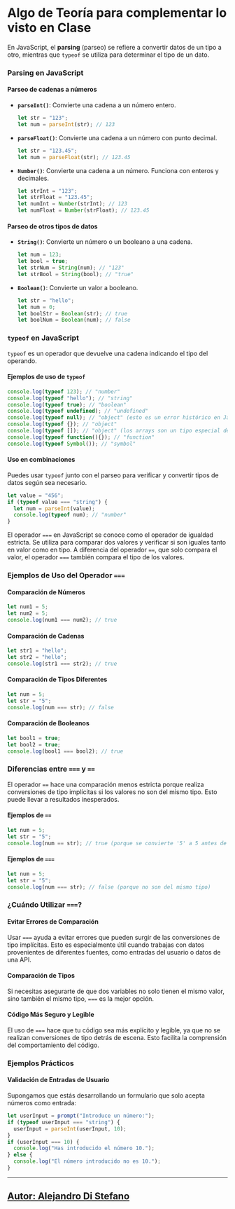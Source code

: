 # Algo de Teoría para complementar lo visto en Clase

En JavaScript, el **parsing** (parseo) se refiere a convertir datos de un tipo a otro, 
mientras que `typeof` se utiliza para determinar el tipo de un dato.

### Parsing en JavaScript

#### Parseo de cadenas a números

- **`parseInt()`**: Convierte una cadena a un número entero.
  
  ```javascript
  let str = "123";
  let num = parseInt(str); // 123
  ```

- **`parseFloat()`**: Convierte una cadena a un número con punto decimal.
  
  ```javascript
  let str = "123.45";
  let num = parseFloat(str); // 123.45
  ```

- **`Number()`**: Convierte una cadena a un número. Funciona con enteros y decimales.
  
  ```javascript
  let strInt = "123";
  let strFloat = "123.45";
  let numInt = Number(strInt); // 123
  let numFloat = Number(strFloat); // 123.45
  ```

#### Parseo de otros tipos de datos

- **`String()`**: Convierte un número o un booleano a una cadena.
  
  ```javascript
  let num = 123;
  let bool = true;
  let strNum = String(num); // "123"
  let strBool = String(bool); // "true"
  ```

- **`Boolean()`**: Convierte un valor a booleano.
  
  ```javascript
  let str = "hello";
  let num = 0;
  let boolStr = Boolean(str); // true
  let boolNum = Boolean(num); // false
  ```

### `typeof` en JavaScript

`typeof` es un operador que devuelve una cadena indicando el tipo del operando.

#### Ejemplos de uso de `typeof`

```javascript
console.log(typeof 123); // "number"
console.log(typeof "hello"); // "string"
console.log(typeof true); // "boolean"
console.log(typeof undefined); // "undefined"
console.log(typeof null); // "object" (esto es un error histórico en JavaScript)
console.log(typeof {}); // "object"
console.log(typeof []); // "object" (los arrays son un tipo especial de objeto)
console.log(typeof function(){}); // "function"
console.log(typeof Symbol()); // "symbol"
```

#### Uso en combinaciones

Puedes usar `typeof` junto con el parseo para verificar y convertir tipos de datos según sea necesario.

```javascript
let value = "456";
if (typeof value === "string") {
  let num = parseInt(value);
  console.log(typeof num); // "number"
}
```


El operador `===` en JavaScript se conoce como el operador de igualdad estricta. Se utiliza para comparar dos valores y verificar si son iguales tanto en valor como en tipo. A diferencia del operador `==`, que solo compara el valor, el operador `===` también compara el tipo de los valores.

### Ejemplos de Uso del Operador `===`

#### Comparación de Números
```javascript
let num1 = 5;
let num2 = 5;
console.log(num1 === num2); // true
```

#### Comparación de Cadenas
```javascript
let str1 = "hello";
let str2 = "hello";
console.log(str1 === str2); // true
```

#### Comparación de Tipos Diferentes
```javascript
let num = 5;
let str = "5";
console.log(num === str); // false
```

#### Comparación de Booleanos
```javascript
let bool1 = true;
let bool2 = true;
console.log(bool1 === bool2); // true
```

### Diferencias entre `===` y `==`

El operador `==` hace una comparación menos estricta porque realiza conversiones de tipo implícitas si los valores no son del mismo tipo. Esto puede llevar a resultados inesperados.

#### Ejemplos de `==`
```javascript
let num = 5;
let str = "5";
console.log(num == str); // true (porque se convierte '5' a 5 antes de la comparación)
```

#### Ejemplos de `===`
```javascript
let num = 5;
let str = "5";
console.log(num === str); // false (porque no son del mismo tipo)
```

### ¿Cuándo Utilizar `===`?

#### Evitar Errores de Comparación

Usar `===` ayuda a evitar errores que pueden surgir de las conversiones de tipo implícitas. Esto es especialmente útil cuando trabajas con datos provenientes de diferentes fuentes, como entradas del usuario o datos de una API.

#### Comparación de Tipos

Si necesitas asegurarte de que dos variables no solo tienen el mismo valor, sino también el mismo tipo, `===` es la mejor opción.

#### Código Más Seguro y Legible

El uso de `===` hace que tu código sea más explícito y legible, ya que no se realizan conversiones de tipo detrás de escena. Esto facilita la comprensión del comportamiento del código.

### Ejemplos Prácticos

#### Validación de Entradas de Usuario
Supongamos que estás desarrollando un formulario que solo acepta números como entrada:

```javascript
let userInput = prompt("Introduce un número:");
if (typeof userInput === "string") {
  userInput = parseInt(userInput, 10);
}
if (userInput === 10) {
  console.log("Has introducido el número 10.");
} else {
  console.log("El número introducido no es 10.");
}
```



---

## [Autor: Alejandro Di Stefano](https://github.com/Drako01)
